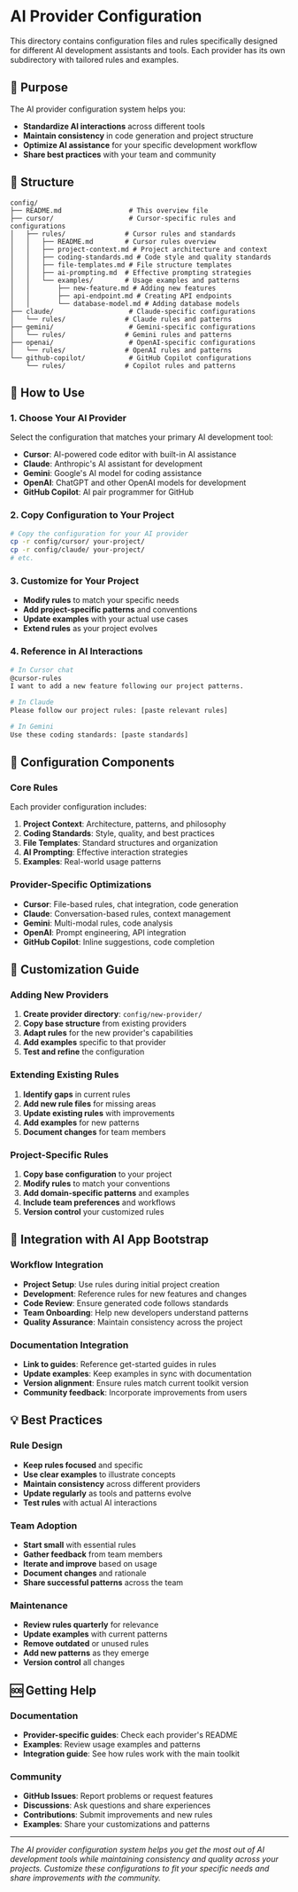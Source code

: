 # AI Provider Configuration

This directory contains configuration files and rules specifically designed for different AI development assistants and tools. Each provider has its own subdirectory with tailored rules and examples.

## 🎯 Purpose

The AI provider configuration system helps you:
- **Standardize AI interactions** across different tools
- **Maintain consistency** in code generation and project structure
- **Optimize AI assistance** for your specific development workflow
- **Share best practices** with your team and community

## 📁 Structure

```
config/
├── README.md                 # This overview file
├── cursor/                   # Cursor-specific rules and configurations
│   ├── rules/               # Cursor rules and standards
│   │   ├── README.md        # Cursor rules overview
│   │   ├── project-context.md # Project architecture and context
│   │   ├── coding-standards.md # Code style and quality standards
│   │   ├── file-templates.md # File structure templates
│   │   ├── ai-prompting.md  # Effective prompting strategies
│   │   └── examples/        # Usage examples and patterns
│   │       ├── new-feature.md # Adding new features
│   │       ├── api-endpoint.md # Creating API endpoints
│   │       └── database-model.md # Adding database models
├── claude/                   # Claude-specific configurations
│   └── rules/               # Claude rules and patterns
├── gemini/                   # Gemini-specific configurations
│   └── rules/               # Gemini rules and patterns
├── openai/                   # OpenAI-specific configurations
│   └── rules/               # OpenAI rules and patterns
└── github-copilot/           # GitHub Copilot configurations
    └── rules/               # Copilot rules and patterns
```

## 🚀 How to Use

### **1. Choose Your AI Provider**
Select the configuration that matches your primary AI development tool:
- **Cursor**: AI-powered code editor with built-in AI assistance
- **Claude**: Anthropic's AI assistant for development
- **Gemini**: Google's AI model for coding assistance
- **OpenAI**: ChatGPT and other OpenAI models for development
- **GitHub Copilot**: AI pair programmer for GitHub

### **2. Copy Configuration to Your Project**
```bash
# Copy the configuration for your AI provider
cp -r config/cursor/ your-project/
cp -r config/claude/ your-project/
# etc.
```

### **3. Customize for Your Project**
- **Modify rules** to match your specific needs
- **Add project-specific patterns** and conventions
- **Update examples** with your actual use cases
- **Extend rules** as your project evolves

### **4. Reference in AI Interactions**
```bash
# In Cursor chat
@cursor-rules
I want to add a new feature following our project patterns.

# In Claude
Please follow our project rules: [paste relevant rules]

# In Gemini
Use these coding standards: [paste standards]
```

## 🔧 Configuration Components

### **Core Rules**
Each provider configuration includes:

1. **Project Context**: Architecture, patterns, and philosophy
2. **Coding Standards**: Style, quality, and best practices
3. **File Templates**: Standard structures and organization
4. **AI Prompting**: Effective interaction strategies
5. **Examples**: Real-world usage patterns

### **Provider-Specific Optimizations**
- **Cursor**: File-based rules, chat integration, code generation
- **Claude**: Conversation-based rules, context management
- **Gemini**: Multi-modal rules, code analysis
- **OpenAI**: Prompt engineering, API integration
- **GitHub Copilot**: Inline suggestions, code completion

## 🎨 Customization Guide

### **Adding New Providers**
1. **Create provider directory**: `config/new-provider/`
2. **Copy base structure** from existing providers
3. **Adapt rules** for the new provider's capabilities
4. **Add examples** specific to that provider
5. **Test and refine** the configuration

### **Extending Existing Rules**
1. **Identify gaps** in current rules
2. **Add new rule files** for missing areas
3. **Update existing rules** with improvements
4. **Add examples** for new patterns
5. **Document changes** for team members

### **Project-Specific Rules**
1. **Copy base configuration** to your project
2. **Modify rules** to match your conventions
3. **Add domain-specific patterns** and examples
4. **Include team preferences** and workflows
5. **Version control** your customized rules

## 🔗 Integration with AI App Bootstrap

### **Workflow Integration**
- **Project Setup**: Use rules during initial project creation
- **Development**: Reference rules for new features and changes
- **Code Review**: Ensure generated code follows standards
- **Team Onboarding**: Help new developers understand patterns
- **Quality Assurance**: Maintain consistency across the project

### **Documentation Integration**
- **Link to guides**: Reference get-started guides in rules
- **Update examples**: Keep examples in sync with documentation
- **Version alignment**: Ensure rules match current toolkit version
- **Community feedback**: Incorporate improvements from users

## 💡 Best Practices

### **Rule Design**
- **Keep rules focused** and specific
- **Use clear examples** to illustrate concepts
- **Maintain consistency** across different providers
- **Update regularly** as tools and patterns evolve
- **Test rules** with actual AI interactions

### **Team Adoption**
- **Start small** with essential rules
- **Gather feedback** from team members
- **Iterate and improve** based on usage
- **Document changes** and rationale
- **Share successful patterns** across the team

### **Maintenance**
- **Review rules quarterly** for relevance
- **Update examples** with current patterns
- **Remove outdated** or unused rules
- **Add new patterns** as they emerge
- **Version control** all changes

## 🆘 Getting Help

### **Documentation**
- **Provider-specific guides**: Check each provider's README
- **Examples**: Review usage examples and patterns
- **Integration guide**: See how rules work with the main toolkit

### **Community**
- **GitHub Issues**: Report problems or request features
- **Discussions**: Ask questions and share experiences
- **Contributions**: Submit improvements and new rules
- **Examples**: Share your customizations and patterns

---

*The AI provider configuration system helps you get the most out of AI development tools while maintaining consistency and quality across your projects. Customize these configurations to fit your specific needs and share improvements with the community.*
